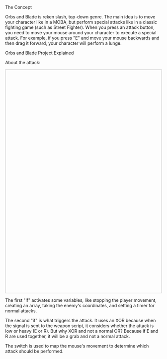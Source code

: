 The Concept 

Orbs and Blade is reken slash, top-down genre. The main idea is to move your character like in a MOBA, but perform special attacks like in a classic fighting game (such as Street Fighter). 
When you press an attack button, you need to move your mouse around your character to execute a special attack. For example, if you press "E" and move your mouse backwards and then drag it forward, your character will perform a lunge. 

Orbs and Blade Project Explained 

About the attack: 
<div>
  <img  align="center" Height="720" width="901" scr="">
</div>

The first "if" activates some variables, like stopping the player movement, creating an array, taking the enemy's coordinates, and setting a timer for normal attacks. 

The second "if" is what triggers the attack. It uses an XOR because when the signal is sent to the weapon script, it considers whether the attack is low or heavy (E or R). But why XOR and not a normal OR? Because if E and R are used together, it will be a grab and not a normal attack. 

The switch is used to map the mouse's movement to determine which attack should be performed. 

